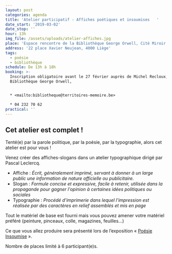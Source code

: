 ```yaml
---
layout: post
categories: agenda
title: 'Atelier participatif - Affiches poétiques et insoumises   '
date_start: '2019-03-02'
date_stop: ''
hour: 13h
img_file: /assets/uploads/atelier-affiches.jpg
place: 'Espace rencontre de la Bibliothèque George Orwell, Cité Miroir'
address: '22 place Xavier Neujean, 4000 Liège'
tags:
  - poésie
  - bibliothèque
schedule: De 13h à 18h
booking: >-
  Inscription obligatoire avant le 27 février auprès de Michel Recloux,
  Bibliothèque George Orwell,


  * <mailto:bibliotheque@territoires-memoire.be>

  * 04 232 70 62
practical: ''
---
```

## Cet atelier est complet !

Tenté(e) par la parole politique, par la poésie, par la typographie, alors cet atelier est pour vous !

Venez créer des affiches-slogans dans un atelier typographique dirigé par Pascal Leclercq.

* Affiche : _Écrit, généralement imprimé, servant à donner à un large public une information de nature officielle ou publicitaire._
* Slogan : _Formule concise et expressive, facile à retenir, utilisée dans la propagande pour gagner l'opinion à certaines idées politiques ou sociales_
* Typographie : _Procédé d'imprimerie dans lequel l'impression est réalisée par des caractères en relief assemblés et mis en page_

Tout le matériel de base est fourni mais vous pouvez amener votre matériel préféré (peinture, pinceaux, colle, magazines, feuilles…)

Ce que vous allez produire sera présenté lors de l’exposition « [Poésie Insoumise](https://www.territoires-memoire.be/agenda/2019/02/exposition-poesie-insoumise/) ».

Nombre de places limité à 6 participant(e)s.
